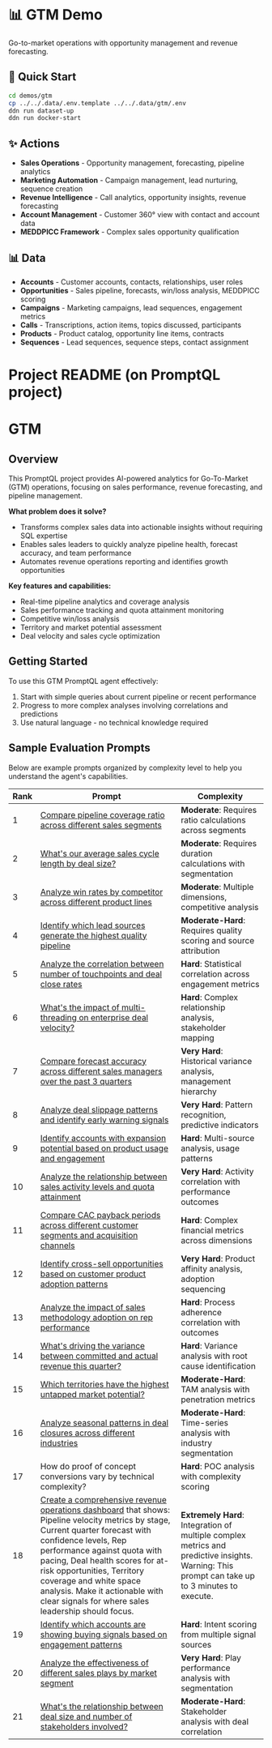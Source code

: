 # 📊 GTM Demo

Go-to-market operations with opportunity management and revenue forecasting.

## 🚀 Quick Start

```bash
cd demos/gtm
cp ../../.data/.env.template ../../.data/gtm/.env
ddn run dataset-up
ddn run docker-start
```

## ✨ Actions

- **Sales Operations** - Opportunity management, forecasting, pipeline analytics
- **Marketing Automation** - Campaign management, lead nurturing, sequence creation
- **Revenue Intelligence** - Call analytics, opportunity insights, revenue forecasting
- **Account Management** - Customer 360° view with contact and account data
- **MEDDPICC Framework** - Complex sales opportunity qualification

## 📊 Data

- **Accounts** - Customer accounts, contacts, relationships, user roles
- **Opportunities** - Sales pipeline, forecasts, win/loss analysis, MEDDPICC scoring
- **Campaigns** - Marketing campaigns, lead sequences, engagement metrics
- **Calls** - Transcriptions, action items, topics discussed, participants
- **Products** - Product catalog, opportunity line items, contracts
- **Sequences** - Lead sequences, sequence steps, contact assignment

# Project README (on PromptQL project)

# GTM

## Overview

This PromptQL project provides AI-powered analytics for Go-To-Market (GTM) operations, focusing on sales performance, revenue forecasting, and pipeline management.

**What problem does it solve?**

- Transforms complex sales data into actionable insights without requiring SQL expertise
- Enables sales leaders to quickly analyze pipeline health, forecast accuracy, and team performance
- Automates revenue operations reporting and identifies growth opportunities

**Key features and capabilities:**

- Real-time pipeline analytics and coverage analysis
- Sales performance tracking and quota attainment monitoring
- Competitive win/loss analysis
- Territory and market potential assessment
- Deal velocity and sales cycle optimization

## Getting Started

To use this GTM PromptQL agent effectively:

1. Start with simple queries about current pipeline or recent performance
2. Progress to more complex analyses involving correlations and predictions
3. Use natural language - no technical knowledge required

## Sample Evaluation Prompts

Below are example prompts organized by complexity level to help you understand the agent's capabilities.

| Rank | Prompt | Complexity |
| ---- | ------ | ---------- |
| 1 | [Compare pipeline coverage ratio across different sales segments](https://promptql.console.hasura.io/project/gtm/promptql-playground/thread/ca499e09-64b9-4606-983e-de97d84feb7a/shared) | **Moderate**: Requires ratio calculations across segments |
| 2 | [What's our average sales cycle length by deal size?](https://promptql.console.hasura.io/project/gtm/promptql-playground/thread/bddd7cf5-b8a8-4d06-a443-5b0f96364631/shared) | **Moderate**: Requires duration calculations with segmentation |
| 3 | [Analyze win rates by competitor across different product lines](https://promptql.console.hasura.io/project/gtm/promptql-playground/thread/6a3bdb5e-84af-4498-8b31-e25510c5f276/shared) | **Moderate**: Multiple dimensions, competitive analysis |
| 4 | [Identify which lead sources generate the highest quality pipeline](https://promptql.console.hasura.io/project/gtm/promptql-playground/thread/c160079d-2336-43eb-9be9-17f088c7e244/shared) | **Moderate-Hard**: Requires quality scoring and source attribution |
| 5 | [Analyze the correlation between number of touchpoints and deal close rates](https://promptql.console.hasura.io/project/gtm/promptql-playground/thread/8109fe76-8aa7-422a-847e-565a7d2c10f2/shared) | **Hard**: Statistical correlation across engagement metrics |
| 6 | [What's the impact of multi-threading on enterprise deal velocity?](https://promptql.console.hasura.io/project/gtm/promptql-playground/thread/884c95de-a4f6-46a7-8e91-3fe40f4b1dae/shared) | **Hard**: Complex relationship analysis, stakeholder mapping |
| 7 | [Compare forecast accuracy across different sales managers over the past 3 quarters](https://promptql.console.hasura.io/project/gtm/promptql-playground/thread/3de51612-f908-4570-82be-86dde3d53554/shared) | **Very Hard**: Historical variance analysis, management hierarchy |
| 8 | [Analyze deal slippage patterns and identify early warning signals](https://promptql.console.hasura.io/project/gtm/promptql-playground/thread/2e0c6ce9-caa7-494b-9670-1740c901083e/shared) | **Very Hard**: Pattern recognition, predictive indicators |
| 9 | [Identify accounts with expansion potential based on product usage and engagement](https://promptql.console.hasura.io/project/gtm/promptql-playground/thread/0aa35adc-e9fb-4b85-93b2-1eef1a98cd20/shared) | **Hard**: Multi-source analysis, usage patterns |
| 10 | [Analyze the relationship between sales activity levels and quota attainment](https://promptql.console.hasura.io/project/gtm/promptql-playground/thread/983bab89-7082-4706-aecc-696618edae8f/shared) | **Very Hard**: Activity correlation with performance outcomes |
| 11 | [Compare CAC payback periods across different customer segments and acquisition channels](https://promptql.console.hasura.io/project/gtm/promptql-playground/thread/ed80968d-8b1e-4c9e-9582-ed6566f45efc/shared) | **Hard**: Complex financial metrics across dimensions |
| 12 | [Identify cross-sell opportunities based on customer product adoption patterns](https://promptql.console.hasura.io/project/gtm/promptql-playground/thread/3dd58f51-8424-4051-98ab-51f3060e03b9/shared) | **Very Hard**: Product affinity analysis, adoption sequencing |
| 13 | [Analyze the impact of sales methodology adoption on rep performance](https://promptql.console.hasura.io/project/gtm/promptql-playground/thread/995570e7-6219-4255-9517-d2d2ae11d49d/shared) | **Hard**: Process adherence correlation with outcomes |
| 14 | [What's driving the variance between committed and actual revenue this quarter?](https://promptql.console.hasura.io/project/gtm/promptql-playground/thread/d9de33ff-ac5d-49ee-98d1-2e95908d47fe/shared) | **Hard**: Variance analysis with root cause identification |
| 15 | [Which territories have the highest untapped market potential?](https://promptql.console.hasura.io/project/gtm/promptql-playground/thread/902711e6-6b1e-4d37-9ab8-addd7135ae67/shared) | **Moderate-Hard**: TAM analysis with penetration metrics |
| 16 | [Analyze seasonal patterns in deal closures across different industries](https://promptql.console.hasura.io/project/gtm/promptql-playground/thread/033abf46-eeb0-4373-ba0e-113fe76c04cc/shared) | **Moderate-Hard**: Time-series analysis with industry segmentation |
| 17 | How do proof of concept conversions vary by technical complexity? | **Hard**: POC analysis with complexity scoring |
| 18 | [Create a comprehensive revenue operations dashboard](https://promptql.console.hasura.io/project/gtm/promptql-playground/thread/d6d32e90-c359-4d95-883d-bfb8c73e9638/shared) that shows: Pipeline velocity metrics by stage, Current quarter forecast with confidence levels, Rep performance against quota with pacing, Deal health scores for at-risk opportunities, Territory coverage and white space analysis. Make it actionable with clear signals for where sales leadership should focus. | **Extremely Hard**: Integration of multiple complex metrics and predictive insights. Warning: This prompt can take up to 3 minutes to execute. |
| 19 | [Identify which accounts are showing buying signals based on engagement patterns](https://promptql.console.hasura.io/project/gtm/promptql-playground/thread/61b057e4-8e9f-4154-82ef-e7c8859a0534/shared) | **Hard**: Intent scoring from multiple signal sources |
| 20 | [Analyze the effectiveness of different sales plays by market segment](https://promptql.console.hasura.io/project/gtm/promptql-playground/thread/9a14eb40-d87c-461b-acf1-459008926c84/shared) | **Very Hard**: Play performance analysis with segmentation |
| 21 | [What's the relationship between deal size and number of stakeholders involved?](https://promptql.console.hasura.io/project/gtm/promptql-playground/thread/1cc07307-8c6c-4bdb-a82b-964c1db2541d/shared) | **Moderate-Hard**: Stakeholder analysis with deal correlation |

<!--
## Commented out prompts (not working well in PromptQL currently)

| 1 | Simple | [What are my top opportunities by ARR this quarter?](https://promptql.console.hasura.io/project/gtm/promptql-playground/thread/29cf4c4f-e1d6-4b32-8cae-5df5f1ebb6f4/shared) | **Easy**: Simple ranking with single metric, clear time boundary |
| 2 | Simple | [Which accounts have the highest probability to close this month?](https://promptql.console.hasura.io/project/gtm/promptql-playground/thread/74716202-32ce-467a-9bac-32f4d8338de7/shared) | **Easy**: Binary scoring with clear criteria, single time frame |
| 4 | Simple | [Which sales reps are exceeding their quota targets?](https://promptql.console.hasura.io/project/gtm/promptql-playground/thread/e8a9b575-e59f-4162-a2aa-13bcae589581/shared) | **Moderate**: Requires quota attainment calculations |
| 12 | Complex | [What's the optimal discount threshold that maximizes both win rate and deal value?](https://promptql.console.hasura.io/project/gtm/promptql-playground/thread/f1549b2b-92e7-44d6-9803-ddcb4886ecb6/shared) | **Very Hard**: Optimization problem with multiple constraints |
-->
